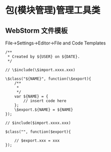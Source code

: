 # 包(模块管理)管理工具类

## WebStorm 文件模板
File->Settings->Editor->File and Code Templates

```
/**
 * Created by ${USER} on ${DATE}.
 */
 
// \$include(\$import.xxxx.xxx)

\$class("${NAME}", function(\$export){
    /**
     *
     */
    var ${NAME} = {
        // insert code here
    };
    \$export.${NAME} = ${NAME}
});
```

```
// $include($import.xxxx.xxx)

$class("", function($export){
      
    // $export.xxx = xxx
});
```